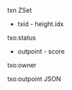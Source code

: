 txn ZSet
- txid - height.idx

txo:status
- outpoint - score

txo:owner
    

txo:outpoint JSON

    